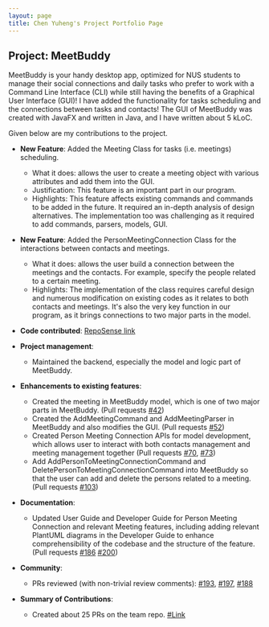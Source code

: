 ```yaml
---
layout: page
title: Chen Yuheng's Project Portfolio Page
---
```


## Project: MeetBuddy

MeetBuddy is your handy desktop app, optimized for NUS students to manage their social connections and daily tasks who prefer to work with a Command Line Interface (CLI) while still having the benefits of a Graphical User Interface (GUI)! I have added the functionality for tasks scheduling and the connections between tasks and contacts! The GUI of MeetBuddy was created with JavaFX and written in Java, and I have written about 5 kLoC.

Given below are my contributions to the project.

* **New Feature**: Added the Meeting Class for tasks (i.e. meetings) scheduling.
    * What it does: allows the user to create a meeting object with various attributes and add them into the GUI.
    * Justification: This feature is an important part in our program.
    * Highlights: This feature affects existing commands and commands to be added in the future. It required an in-depth analysis of design alternatives. The implementation too was challenging as it required to add commands, parsers, models, GUI.

* **New Feature**: Added the PersonMeetingConnection Class for the interactions between contacts and meetings.
    * What it does: allows the user build a connection between the meetings and the contacts. For example, specify the people related to a certain meeting.
    * Highlights: The implementation of the class requires careful design and numerous modification on existing codes as it relates to both contacts and meetings. It's also the very key function in our program, as it brings connections to two major parts in the model.
* **Code contributed**: [RepoSense link](https://nus-cs2103-ay2021s2.github.io/tp-dashboard/?search=T16-2&sort=groupTitle&sortWithin=title&timeframe=commit&mergegroup=&groupSelect=groupByRepos&breakdown=true&checkedFileTypes=docs~functional-code~test-code~other&since=2021-02-19&tabOpen=true&tabType=authorship&tabAuthor=skinnychenpi&tabRepo=AY2021S2-CS2103-T16-2%2Ftp%5Bmaster%5D&authorshipIsMergeGroup=false&authorshipFileTypes=docs~functional-code~test-code~other&authorshipIsBinaryFileTypeChecked=false)

* **Project management**:
    * Maintained the backend, especially the model and logic part of MeetBuddy.

* **Enhancements to existing features**:
    * Created the meeting in MeetBuddy model, which is one of two major parts in MeetBuddy. (Pull requests [\#42](https://github.com/AY2021S2-CS2103-T16-2/tp/pull/42))
    * Created the AddMeetingCommand and AddMeetingParser in MeetBuddy and also modifies the GUI. (Pull requests [\#52](https://github.com/AY2021S2-CS2103-T16-2/tp/pull/52))
    * Created Person Meeting Connection APIs for model development, which allows user to interact with both contacts management and meeting management together (Pull requests [\#70](https://github.com/AY2021S2-CS2103-T16-2/tp/pull/70), [\#73](https://github.com/AY2021S2-CS2103-T16-2/tp/pull/73))
    * Add AddPersonToMeetingConnectionCommand and DeletePersonToMeetingConnectionCommand into MeetBuddy so that the user can add and delete the persons related to a meeting. (Pull requests [\#103](https://github.com/AY2021S2-CS2103-T16-2/tp/pull/103))

* **Documentation**:
    * Updated User Guide and Developer Guide for Person Meeting Connection and relevant Meeting features, including adding relevant PlantUML diagrams in the Developer Guide to enhance comprehensibility of the codebase and the structure of the feature. (Pull requests [\#186](https://github.com/AY2021S2-CS2103-T16-2/tp/pull/186) [\#200](https://github.com/AY2021S2-CS2103-T16-2/tp/pull/200))

* **Community**:
    * PRs reviewed (with non-trivial review comments): [\#193](https://github.com/AY2021S2-CS2103-T16-2/tp/pull/193), [\#197](https://github.com/AY2021S2-CS2103-T16-2/tp/pull/197), [\#188](https://github.com/AY2021S2-CS2103-T16-2/tp/pull/188)
  
* **Summary of Contributions**:
    * Created about 25 PRs on the team repo. [\#Link](https://github.com/AY2021S2-CS2103-T16-2/tp/pulls?q=is%3Apr+author%3Askinnychenpi)